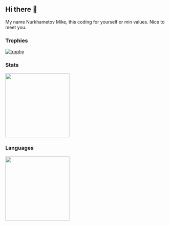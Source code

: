 ## Hi there 👋

<!--
**NurMiApp/NurMiApp** is a ✨ _special_ ✨ repository because its `README.md` (this file) appears on your GitHub profile.

Here are some ideas to get you started:

- 🔭 I’m currently working on ...
- 🌱 I’m currently learning ...
- 👯 I’m looking to collaborate on ...
- 🤔 I’m looking for help with ...
- 💬 Ask me about ...
- 📫 How to reach me: ...
- 😄 Pronouns: ...
- ⚡ Fun fact: ...
-->

My name Nurkhametov Mike, this coding for yourself or min values. Nice to meet you.
### Trophies
[![trophy](https://github-profile-trophy.vercel.app/?username=NurMiApp&theme=dracula)](https://github.com/ryo-ma/github-profile-trophy)
### Stats
<a href="https://github.com/anuraghazra/github-readme-stats">
  <img height=200 align="center" src="https://github-readme-stats.vercel.app/api?username=NurMiApp" />
</a>

### Languages
<a href="https://github.com/anuraghazra/convoychat">
  <img height=200 align="center" src="https://github-readme-stats.vercel.app/api/top-langs?username=NurMiApp&layout=compact&langs_count=8&card_width=320" />
</a>
